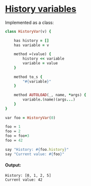 [1]: https://rosettacode.org/wiki/History_variables

# [History variables][1]

Implemented as a class:

```ruby
class HistoryVar(v) {
 
    has history = []
    has variable = v
 
    method ≔(value) {
        history << variable
        variable = value
    }
 
    method to_s {
        "#{variable}"
    }
 
    method AUTOLOAD(_, name, *args) {
        variable.(name)(args...)
    }
}
 
var foo = HistoryVar(0)
 
foo ≔ 1
foo ≔ 2
foo ≔ foo+3
foo ≔ 42
 
say "History: #{foo.history}"
say "Current value: #{foo}"
```

#### Output:
```
History: [0, 1, 2, 5]
Current value: 42
```